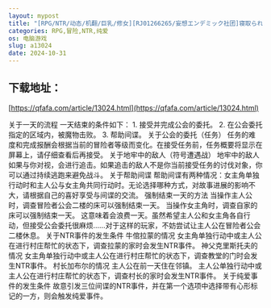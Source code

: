```yaml
---
layout: mypost
title: "[RPG/NTR/动态/机翻/巨乳/修女][RJ01266265/妄想エンデミック社团]寝取られ村之圣女妻/寝取られ村の聖女妻[Ver1.0][PC/1.30G]"
categories: RPG,冒险,NTR,纯爱
os: 电脑游戏
slug: a13024
date: 2024-10-31
---
```


## 下载地址：

[https://qfafa.com/article/13024.html](https://qfafa.com/article/13024.html)

关于一天的流程
一天结束的条件如下：
1\. 接受并完成公会的委托。
2\. 在公会委托指定的区域内，被魔物击败。
3\. 帮助间谍。
关于公会的委托（任务）
任务的难度和完成报酬会根据当前的冒险者等级而变化。在接受任务前，任务概要将显示在屏幕上，请仔细查看后再接受。
关于地牢中的敌人（符号遭遇战）
地牢中的敌人如果与你对视，会进行追击。如果追击的敌人不是你当前接受任务的讨伐对象，你可以通过持续逃跑来避免战斗。
关于帮助间谍
帮助间谍有两种情况：女主角单独行动时和主人公与女主角共同行动时。无论选择哪种方式，对故事进展的影响不大，请根据自己的喜好享受与间谍的交流。
强制结束一天的方法
当操作主人公时，调查冒险者公会二楼的床可以强制结束一天。
当操作女主角时，调查自家的床可以强制结束一天。
这意味着会浪费一天。虽然希望主人公和女主角各自行动，但接受公会委托很麻烦……对于这样的玩家，不妨尝试让主人公在冒险者公会二楼休息。
关于NTR事件的发生条件
牛倌拉蒙的情况
女主角单独行动中或主人公在进行村庄帮忙的状态下，调查拉蒙的家时会发生NTR事件。
神父克里斯托夫的情况
女主角单独行动中或主人公在进行村庄帮忙的状态下，调查教堂的门时会发生NTR事件。
村长加布尔的情况
主人公在前一天住在邻镇。
主人公单独行动中或主人公在进行村庄帮忙的状态下，调查村长的家时会发生NTR事件。
关于纯爱事件的发生条件
故意引发三位间谍的NTR事件，并在第一个选项中选择带有心形标记的一方，则会触发纯爱事件。